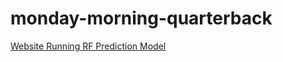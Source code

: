 # monday-morning-quarterback

[Website Running RF Prediction Model](http://ec2-34-212-37-176.us-west-2.compute.amazonaws.com/)
